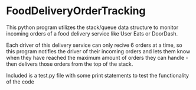# FoodDeliveryOrderTracking

This python program utilizes the stack/queue data structure to monitor incoming orders of a food delivery service like User Eats or DoorDash.

Each driver of this delivery service can only recive 6 orders at a time, so this program notifies the driver of their incoming orders and lets them know when they have reached the maximum amount of orders they can handle - then delivers those orders from the top of the stack.

Included is a test.py file with some print statements to test the functionality of the code
